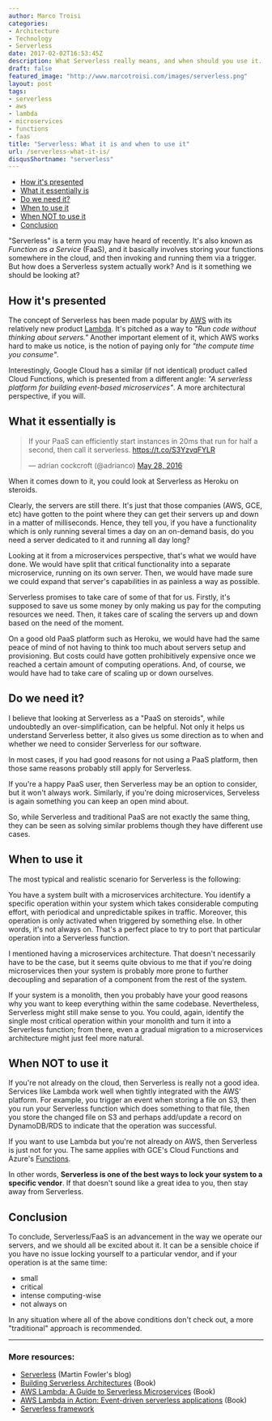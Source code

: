 ```yaml
---
author: Marco Troisi
categories:
- Architecture
- Technology
- Serverless
date: 2017-02-02T16:53:45Z
description: What Serverless really means, and when should you use it.
draft: false
featured_image: "http://www.marcotroisi.com/images/serverless.png"
layout: post
tags:
- serverless
- aws
- lambda
- microservices
- functions
- faas
title: "Serverless: What it is and when to use it"
url: /serverless-what-it-is/
disqusShortname: "serverless"
---
```


<!-- MarkdownTOC -->

- [How it's presented](#how-its-presented)
- [What it essentially is](#what-it-essentially-is)
- [Do we need it?](#do-we-need-it)
- [When to use it](#when-to-use-it)
- [When NOT to use it](#when-not-to-use-it)
- [Conclusion](#conclusion)

<!-- /MarkdownTOC -->

"Serverless" is a term you may have heard of recently. It's also known as *Function as a Service* (FaaS), and it basically involves storing your functions somewhere in the cloud, and then invoking and running them via a trigger. But how does a Serverless system actually work? And is it something we should be looking at?

<a name="how-its-presented"></a>
## How it's presented

The concept of Serverless has been made popular by [AWS](https://aws.amazon.com) with its relatively new product [Lambda](https://aws.amazon.com/lambda/). It's pitched as a way to *"Run code without thinking about servers."* Another important element of it, which AWS works hard to make us notice, is the notion of paying only for *"the compute time you consume"*.

Interestingly, Google Cloud has a similar (if not identical) product called Cloud Functions, which is presented from a different angle: *"A serverless platform for building event-based microservices"*. A more architectural perspective, if you will.

<a name="what-it-essentially-is"></a>
## What it essentially is

<blockquote class="twitter-tweet" data-lang="en"><p lang="en" dir="ltr">If your PaaS can efficiently start instances in 20ms that run for half a second, then call it serverless. <a href="https://t.co/S3YzvqFYLR">https://t.co/S3YzvqFYLR</a></p>&mdash; adrian cockcroft (@adrianco) <a href="https://twitter.com/adrianco/status/736553530689998848">May 28, 2016</a></blockquote>
<script async src="//platform.twitter.com/widgets.js" charset="utf-8"></script>

When it comes down to it, you could look at Serverless as Heroku on steroids.

Clearly, the servers are still there. It's just that those companies (AWS, GCE, etc) have gotten to the point where they can get their servers up and down in a matter of milliseconds. Hence, they tell you, if you have a functionality which is only running several times a day on an on-demand basis, do you need a server dedicated to it and running all day long?

Looking at it from a microservices perspective, that's what we would have done. We would have split that critical functionality into a separate microservice, running on its own server. Then, we would have made sure we could expand that server's capabilities in as painless a way as possible. 

Serverless promises to take care of some of that for us. Firstly, it's supposed to save us some money by only making us pay for the computing resources we need. Then, it takes care of scaling the servers up and down based on the need of the moment. 

On a good old PaaS platform such as Heroku, we would have had the same peace of mind of not having to think too much about servers setup and provisioning. But costs could have gotten prohibitively expensive once we reached a certain amount of computing operations. And, of course, we would have had to take care of scaling up or down ourselves.

<a name="do-we-need-it"></a>
## Do we need it?

I believe that looking at Serverless as a "PaaS on steroids", while undoubtedly an over-simplification, can be helpful. Not only it helps us understand Serverless better, it also gives us some direction as to when and whether we need to consider Serverless for our software.

In most cases, if you had good reasons for not using a PaaS platform, then those same reasons probably still apply for Serverless. 

If you're a happy PaaS user, then Serverless may be an option to consider, but it won't always work. Similarly, if you're doing microservices, Serveless is again something you can keep an open mind about.

So, while Serverless and traditional PaaS are not exactly the same thing, they can be seen as solving similar problems though they have different use cases.

<a name="when-to-use-it"></a>
## When to use it

The most typical and realistic scenario for Serverless is the following:

You have a system built with a microservices architecture. You identify a specific operation within your system which takes considerable computing effort, with periodical and unpredictable spikes in traffic. Moreover, this operation is only activated when triggered by something else. In other words, it's not always on. That's a perfect place to try to port that particular operation into a Serverless function.

I mentioned having a microservices architecture. That doesn't necessarily have to be the case, but it seems quite obvious to me that if you're doing microservices then your system is probably more prone to further decoupling and separation of a component from the rest of the system. 

If your system is a monolith, then you probably have your good reasons why you want to keep everything within the same codebase. Nevertheless, Serverless might still make sense to you. You could, again, identify the single most critical operation within your monolith and turn it into a Serverless function; from there, even a gradual migration to a microservices architecture might just feel more natural.

<a name="when-not-to-use-it"></a>
## When NOT to use it

If you're not already on the cloud, then Serverless is really not a good idea. Services like Lambda work well when tightly integrated with the AWS' platform. For example, you trigger an event when storing a file on S3, then you run your Serverless function which does something to that file, then you store the changed file on S3 and perhaps add/update a record on DynamoDB/RDS to indicate that the operation was successful.

If you want to use Lambda but you're not already on AWS, then Serverless is just not for you. The same applies with GCE's Cloud Functions and Azure's [Functions](https://azure.microsoft.com/en-us/services/functions/).

In other words, **Serverless is one of the best ways to lock your system to a specific vendor**. If that doesn't sound like a great idea to you, then stay away from Serverless.

<a name="conclusion"></a>
## Conclusion

To conclude, Serverless/FaaS is an advancement in the way we operate our servers, and we should all be excited about it. It can be a sensible choice if you have no issue locking yourself to a particular vendor, and if your operation is at the same time:

- small
- critical
- intense computing-wise
- not always on

In any situation where all of the above conditions don't check out, a more "traditional" approach is recommended.

***

### More resources:

- [Serverless](https://martinfowler.com/articles/serverless.html#what-isnt-serverless) (Martin Fowler's blog)
- [Building Serverless Architectures](http://amzn.to/2kv7nBg) (Book)
- [AWS Lambda: A Guide to Serverless Microservices](http://amzn.to/2kte9rH) (Book)
- [AWS Lambda in Action: Event-driven serverless applications](http://amzn.to/2kv4KQf) (Book)
- [Serverless framework](https://serverless.com/)

